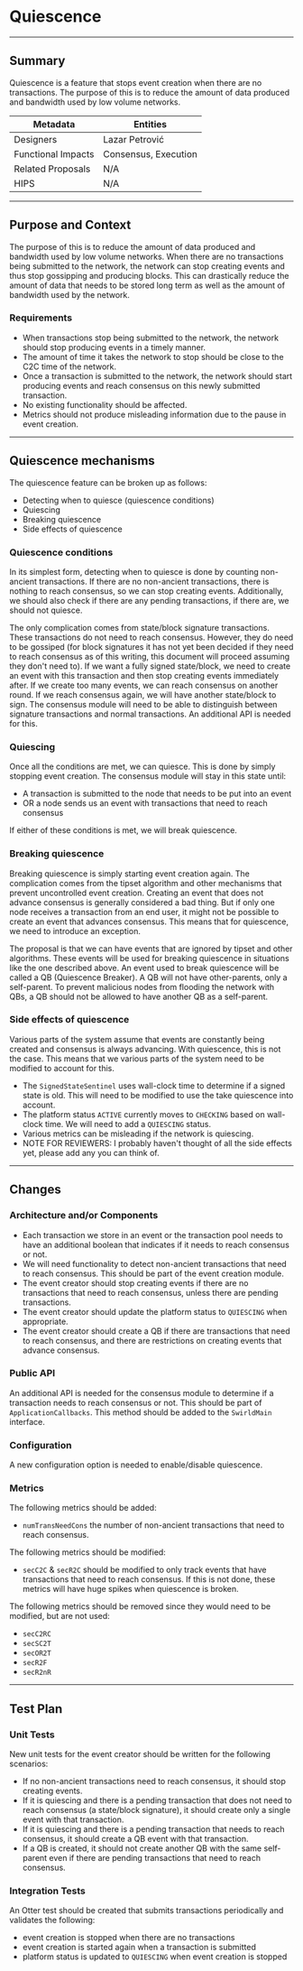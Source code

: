 # Quiescence

---

## Summary

Quiescence is a feature that stops event creation when there are no transactions. The purpose of this is to reduce the
amount of data produced and bandwidth used by low volume networks.

|      Metadata      |       Entities       |
|--------------------|----------------------|
| Designers          | Lazar Petrović       |
| Functional Impacts | Consensus, Execution |
| Related Proposals  | N/A                  |
| HIPS               | N/A                  |

---

## Purpose and Context

The purpose of this is to reduce the amount of data produced and bandwidth used by low volume networks. When there are
no transactions being submitted to the network, the network can stop creating events and thus stop gossipping and
producing blocks. This can drastically reduce the amount of data that needs to be stored long term as well as the amount
of bandwidth used by the network.

### Requirements

- When transactions stop being submitted to the network, the network should stop producing events in a timely manner.
- The amount of time it takes the network to stop should be close to the C2C time of the network.
- Once a transaction is submitted to the network, the network should start producing events and reach consensus on this
  newly submitted transaction.
- No existing functionality should be affected.
- Metrics should not produce misleading information due to the pause in event creation.

---

## Quiescence mechanisms

The quiescence feature can be broken up as follows:

- Detecting when to quiesce (quiescence conditions)
- Quiescing
- Breaking quiescence
- Side effects of quiescence

### Quiescence conditions

In its simplest form, detecting when to quiesce is done by counting non-ancient transactions. If there are no
non-ancient transactions, there is nothing to reach consensus, so we can stop creating events. Additionally, we should
also check if there are any pending transactions, if there are, we should not quiesce.

The only complication comes from state/block signature transactions. These transactions do not need to reach consensus.
However, they do need to be gossiped (for block signatures it has not yet been decided if they need to reach consensus
as of this writing, this document will proceed assuming they don't need to). If we want a fully signed state/block,
we need to create an event with this transaction and then stop creating events immediately after. If we create too many
events, we can reach consensus on another round. If we reach consensus again, we will have another state/block to sign.
The consensus module will need to be able to distinguish between signature transactions and normal transactions. An
additional API is needed for this.

### Quiescing

Once all the conditions are met, we can quiesce. This is done by simply stopping event creation. The consensus module
will stay in this state until:

- A transaction is submitted to the node that needs to be put into an event
- OR a node sends us an event with transactions that need to reach consensus

If either of these conditions is met, we will break quiescence.

### Breaking quiescence

Breaking quiescence is simply starting event creation again. The complication comes from the tipset algorithm and other
mechanisms that prevent uncontrolled event creation. Creating an event that does not advance consensus is generally
considered a bad thing. But if only one node receives a transaction from an end user, it might not be possible to create
an event that advances consensus. This means that for quiescence, we need to introduce an exception.

The proposal is that we can have events that are ignored by tipset and other algorithms. These events will be used for
breaking quiescence in situations like the one described above. An event used to break quiescence will be called a QB
(Quiescence Breaker). A QB will not have other-parents, only a self-parent. To prevent malicious nodes from flooding the
network with QBs, a QB should not be allowed to have another QB as a self-parent.

### Side effects of quiescence

Various parts of the system assume that events are constantly being created and consensus is always advancing. With
quiescence, this is not the case. This means that we various parts of the system need to be modified to account for
this.

- The `SignedStateSentinel` uses wall-clock time to determine if a signed state is old. This will need to be modified to
  use the take quiescence into account.
- The platform status `ACTIVE` currently moves to `CHECKING` based on wall-clock time. We will need to add a
  `QUIESCING` status.
- Various metrics can be misleading if the network is quiescing.
- NOTE FOR REVIEWERS: I probably haven't thought of all the side effects yet, please add any you can think of.

---

## Changes

### Architecture and/or Components

- Each transaction we store in an event or the transaction pool needs to have an additional boolean that indicates if it
  needs to reach consensus or not.
- We will need functionality to detect non-ancient transactions that need to reach consensus. This should be part of the
  event creation module.
- The event creator should stop creating events if there are no transactions that need to reach consensus, unless there
  are pending transactions.
- The event creator should update the platform status to `QUIESCING` when appropriate.
- The event creator should create a QB if there are transactions that need to reach consensus, and there are
  restrictions on creating events that advance consensus.

### Public API

An additional API is needed for the consensus module to determine if a transaction needs to reach consensus or not.
This should be part of `ApplicationCallbacks`. This method should be added to the `SwirldMain` interface.

### Configuration

A new configuration option is needed to enable/disable quiescence.

### Metrics

The following metrics should be added:

- `numTransNeedCons` the number of non-ancient transactions that need to reach consensus.

The following metrics should be modified:

- `secC2C` & `secR2C` should be modified to only track events that have transactions that need to reach consensus. If
  this is not done, these metrics will have huge spikes when quiescence is broken.

The following metrics should be removed since they would need to be modified, but are not used:

- `secC2RC`
- `secSC2T`
- `secOR2T`
- `secR2F`
- `secR2nR`

---

## Test Plan

### Unit Tests

New unit tests for the event creator should be written for the following scenarios:

- If no non-ancient transactions need to reach consensus, it should stop creating events.
- If it is quiescing and there is a pending transaction that does not need to reach consensus (a state/block signature),
  it should create only a single event with that transaction.
- If it is quiescing and there is a pending transaction that needs to reach consensus, it should create a QB event with
  that transaction.
- If a QB is created, it should not create another QB with the same self-parent even if there are pending transactions
  that need to reach consensus.

### Integration Tests

An Otter test should be created that submits transactions periodically and validates the following:
- event creation is stopped when there are no transactions
- event creation is started again when a transaction is submitted
- platform status is updated to `QUIESCING` when event creation is stopped
